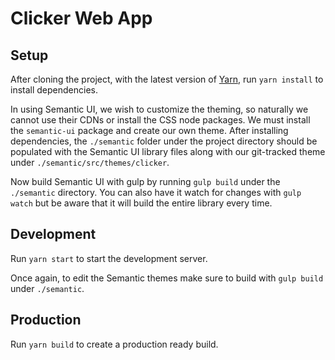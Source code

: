 # Clicker Web App

## Setup
After cloning the project, with the latest version of [Yarn](https://yarnpkg.com), run `yarn install` to install dependencies.

In using Semantic UI, we wish to customize the theming, so naturally we cannot use their CDNs or install the CSS node packages. We must install the `semantic-ui` package and create our own theme. After installing dependencies, the `./semantic` folder under the project directory should be populated with the Semantic UI library files along with our git-tracked theme under `./semantic/src/themes/clicker`.

Now build Semantic UI with gulp by running `gulp build` under the `./semantic` directory. You can also have it watch for changes with `gulp watch` but be aware that it will build the entire library every time.

## Development
Run `yarn start` to start the development server.

Once again, to edit the Semantic themes make sure to build with `gulp build` under `./semantic`.

## Production
Run `yarn build` to create a production ready build.

